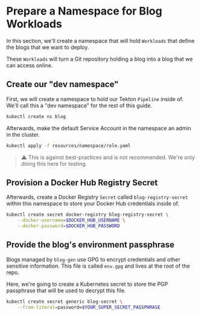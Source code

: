 # Prepare a Namespace for Blog Workloads

In this section, we'll create a namespace that will hold `Workloads` that
define the blogs that we want to deploy.

These `Workloads` will turn a Git repository holding a blog into a blog that
we can access online.

## Create our "dev namespace"

First, we will create a namespace to hold our Tekton `Pipeline` inside of.
We'll call this a "dev namespace" for the rest of this guide.

```sh
kubectl create ns blog
```

Afterwards, make the default Service Account in the namespace an admin
in the cluster.

```sh
kubectl apply -f resources/namespace/role.yaml
```

> ⚠️  This is against best-practices and is not recommended. We're only
> doing this here for testing.

## Provision a Docker Hub Registry Secret

Afterwards, create a Docker Registry `Secret` called `blog-registry-secret`
within this namespace to store your Docker Hub credentials inside of.

```sh
kubectl create secret docker-registry blog-registry-secret \
    --docker-username=$DOCKER_HUB_USERNAME \
    --docker-password=$DOCKER_HUB_PASSWORD
```

## Provide the blog's environment passphrase

Blogs managed by `blog-gen` use GPG to encrypt credentials and other sensitive
information. This file is called `env.gpg` and lives at the root of the
repo.

Here, we're going to create a Kubernetes secret to store the PGP passphrase
that will be used to decrypt this file.

```sh
kubectl create secret generic blog-secret \
    --from-literal=password=$YOUR_SUPER_SECRET_PASSPHRASE
```
